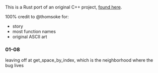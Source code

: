 This is a Rust port of an original C++ project, [found here](https://github.com/thomsoke/labyrinth).  

100% credit to @thomsoke for:  

- story
- most function names
- original ASCII art


### 01-08

leaving off at get_space_by_index, which is the neighborhood where the bug lives
